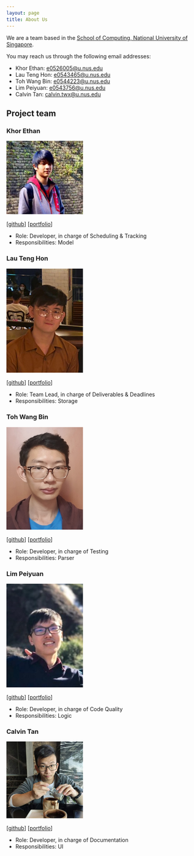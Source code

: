 ```yaml
---
layout: page
title: About Us
---
```


We are a team based in the [School of Computing, National University of Singapore](http://www.comp.nus.edu.sg). <br>

You may reach us through the following email addresses:
* Khor Ethan: e0526005@u.nus.edu
* Lau Teng Hon: e0543465@u.nus.edu
* Toh Wang Bin: e0544223@u.nus.edu
* Lim Peiyuan: e0543756@u.nus.edu
* Calvin Tan: calvin.twx@u.nus.edu


## Project team

### Khor Ethan

<img src="images/squeakysquak.png" width="200px">

[[github](https://github.com/squeakysquak)]
[[portfolio](team/squeakysquak.md)]

* Role: Developer, in charge of Scheduling & Tracking
* Responsibilities: Model 

### Lau Teng Hon

<img src="images/th-429b.png" width="200px">

[[github](https://github.com/Th-429B)]
[[portfolio](team/tenghon.md)]

* Role: Team Lead, in charge of Deliverables & Deadlines
* Responsibilities: Storage

### Toh Wang Bin

<img src="images/trash-bin99.png" width="200px">

[[github](https://github.com/trash-bin99)]
[[portfolio](team/wangbin.md)]

* Role: Developer, in charge of Testing
* Responsibilities: Parser

### Lim Peiyuan

<img src="images/py0000.png" width="200px">

[[github](https://github.com/Py0000)]
[[portfolio](team/peiyuan.md)]

* Role: Developer, in charge of Code Quality
* Responsibilities: Logic

### Calvin Tan

<img src="images/cyn7hius.png" width="200px">

[[github](https://github.com/Cyn7hius)]
[[portfolio](team/calvin.md)]

* Role: Developer, in charge of Documentation
* Responsibilities: UI
